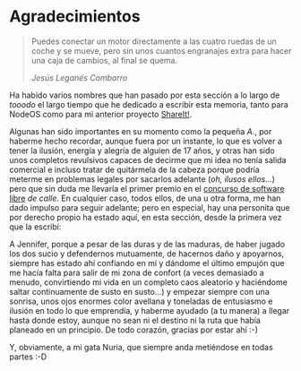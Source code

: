 # Agradecimientos

> Puedes conectar un motor directamente a las cuatro ruedas de un coche y
> se mueve, pero sin unos cuantos engranajes extra para hacer una caja de
> cambios, al final se quema.
>
> *Jesús Leganés Combarro*

Ha habido varios nombres que han pasado por esta sección a lo largo de *tooodo*
el largo tiempo que he dedicado a escribir esta memoria, tanto para NodeOS como
para mi anterior proyecto [ShareIt!](https://github.com/ShareIt-project).

Algunas han sido importantes en su momento como la pequeña *A.*, por haberme
hecho recordar, aunque fuera por un instante, lo que es volver a tener la
ilusión, energía y alegría de alguien de 17 años, y otras han sido unos
completos revulsivos capaces de decirme que mi idea no tenía salida comercial e
incluso tratar de quitármela de la cabeza porque podría meterme en problemas
legales por sacarlos adelante (*oh, ilusos ellos...*) pero que sin duda me
llevaría el primer premio en el
[concurso de software libre](http://concursosoftwarelibre.org) *de
calle*. En cualquier caso, todos ellos, de una u otra forma, me han dado impulso
para seguir adelante; pero en especial, hay una personita que por derecho propio
ha estado aquí, en esta sección, desde la primera vez que la escribí:

A Jennifer, porque a pesar de las duras y de las maduras, de haber jugado los
dos sucio y defendernos mutuamente, de hacernos daño y apoyarnos, siempre has
estado ahí confiando en mí y dándome el último empujón que me hacía falta para
salir de mi zona de confort (a veces demasiado a menudo, convirtiendo mi vida en
un completo caos aleatorio y haciéndome saltar continuamente de susto en
susto...) y empezar siempre con una sonrisa, unos ojos enormes color avellana y
toneladas de entusiasmo e ilusión en todo lo que emprendía, y haberme ayudado (a
tu manera) a llegar hasta donde estoy, aunque no sean ni el destino ni la ruta
que había planeado en un principio. De todo corazón, gracias por estar ahí :-)

Y, obviamente, a mi gata Nuria, que siempre anda metiéndose en todas partes :-D
